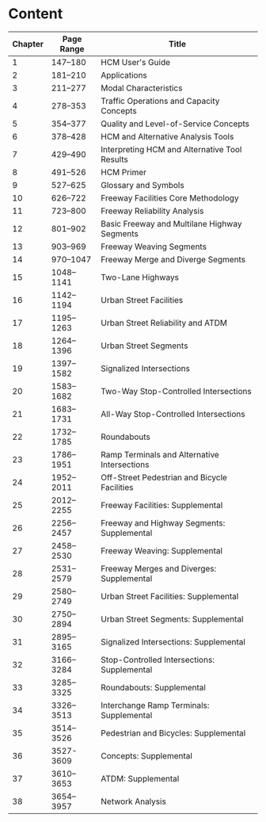 # Content

| Chapter | Page Range  | Title                                                  |
|---------|-------------|--------------------------------------------------------|
| 1       | 147–180     | HCM User's Guide                                       |
| 2       | 181–210     | Applications                                          |
| 3       | 211–277     | Modal Characteristics                                  |
| 4       | 278–353     | Traffic Operations and Capacity Concepts              |
| 5       | 354–377     | Quality and Level-of-Service Concepts                 |
| 6       | 378–428     | HCM and Alternative Analysis Tools                    |
| 7       | 429–490     | Interpreting HCM and Alternative Tool Results         |
| 8       | 491–526     | HCM Primer                                            |
| 9       | 527–625     | Glossary and Symbols                                  |
| 10      | 626–722     | Freeway Facilities Core Methodology                   |
| 11      | 723–800     | Freeway Reliability Analysis                          |
| 12      | 801–902     | Basic Freeway and Multilane Highway Segments         |
| 13      | 903–969     | Freeway Weaving Segments                              |
| 14      | 970–1047    | Freeway Merge and Diverge Segments                    |
| 15      | 1048–1141   | Two-Lane Highways                                     |
| 16      | 1142–1194   | Urban Street Facilities                               |
| 17      | 1195–1263   | Urban Street Reliability and ATDM                     |
| 18      | 1264–1396   | Urban Street Segments                                 |
| 19      | 1397–1582   | Signalized Intersections                              |
| 20      | 1583–1682   | Two-Way Stop-Controlled Intersections                 |
| 21      | 1683–1731   | All-Way Stop-Controlled Intersections                 |
| 22      | 1732–1785   | Roundabouts                                           |
| 23      | 1786–1951   | Ramp Terminals and Alternative Intersections          |
| 24      | 1952–2011   | Off-Street Pedestrian and Bicycle Facilities          |
| 25      | 2012–2255   | Freeway Facilities: Supplemental                      |
| 26      | 2256–2457   | Freeway and Highway Segments: Supplemental            |
| 27      | 2458–2530   | Freeway Weaving: Supplemental                         |
| 28      | 2531–2579   | Freeway Merges and Diverges: Supplemental             |
| 29      | 2580–2749   | Urban Street Facilities: Supplemental                 |
| 30      | 2750–2894   | Urban Street Segments: Supplemental                   |
| 31      | 2895–3165   | Signalized Intersections: Supplemental                |
| 32      | 3166–3284   | Stop-Controlled Intersections: Supplemental           |
| 33      | 3285–3325   | Roundabouts: Supplemental                             |
| 34      | 3326–3513   | Interchange Ramp Terminals: Supplemental              |
| 35      | 3514–3526   | Pedestrian and Bicycles: Supplemental                 |
| 36      | 3527-3609   | Concepts: Supplemental                                |
| 37      | 3610–3653   | ATDM: Supplemental                                    |
| 38      | 3654–3957   | Network Analysis                                      |
